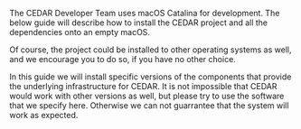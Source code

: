 The CEDAR Developer Team uses macOS Catalina for development. The below guide will describe how to install the CEDAR project and all the dependencies onto an empty macOS. 

Of course, the project could be installed to other operating systems as well, and we encourage you to do so, if you have no other choice.

In this guide we will install specific versions of the components that provide the underlying infrastructure for CEDAR. It is not impossible that CEDAR would work with other versions as well, but please try to use the software that we specify here. Otherwise we can not guarrantee that the system will work as expected.   
